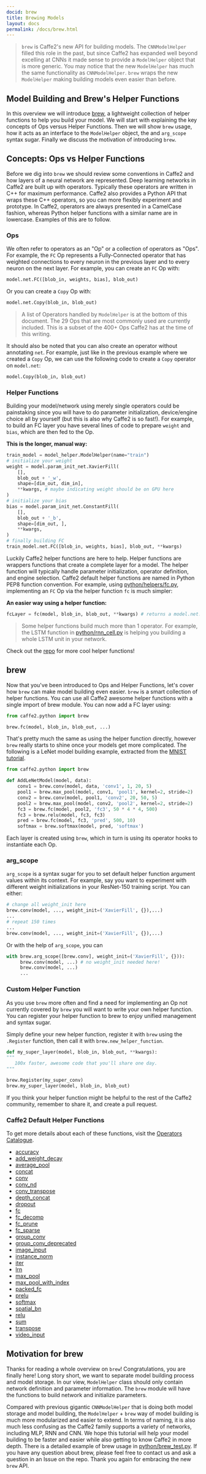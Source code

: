 ```yaml
---
docid: brew
title: Brewing Models
layout: docs
permalink: /docs/brew.html
---
```


> `brew` is Caffe2's new API for building models. The `CNNModelHelper` filled this role in the past, but since Caffe2 has expanded well beyond excelling at CNNs it made sense to provide a `ModelHelper` object that is more generic. You may notice that the new `ModelHelper` has much the same functionality as `CNNModelHelper`. `brew` wraps the new `ModelHelper` making building models even easier than before.

## Model Building and Brew's Helper Functions

In this overview we will introduce  [brew](https://github.com/caffe2/caffe2/blob/master/caffe2/python/brew.py), a lightweight collection of helper functions to help you build your model. We will start with explaining the key concepts of Ops versus Helper Functions. Then we will show `brew` usage, how it acts as an interface to the `ModelHelper` object, the and `arg_scope` syntax sugar. Finally we discuss the motivation of introducing `brew`.

## Concepts: Ops vs Helper Functions

Before we dig into `brew` we should review some conventions in Caffe2 and how layers of a neural network are represented. Deep learning networks in Caffe2 are built up with operators. Typically these operators are written in C++ for maximum performance. Caffe2 also provides a Python API that wraps these C++ operators, so you can more flexibly experiment and prototype. In Caffe2, operators are always presented in a CamelCase fashion, whereas Python helper functions with a similar name are in lowercase. Examples of this are to follow.

### Ops

We often refer to operators as an "Op" or a collection of operators as "Ops". For example, the `FC` Op represents a Fully-Connected operator that has weighted connections to every neuron in the previous layer and to every neuron on the next layer. For example, you can create an `FC` Op with:

```py
model.net.FC([blob_in, weights, bias], blob_out)
```

Or you can create a `Copy` Op with:

```py
model.net.Copy(blob_in, blob_out)
```

> A list of Operators handled by `ModelHelper` is at the bottom of this document. The 29 Ops that are most commonly used are currently included. This is a subset of the 400+ Ops Caffe2 has at the time of this writing.

It should also be noted that you can also create an operator without annotating `net`. For example, just like in the previous example where we created a `Copy` Op, we can use the following code to create a `Copy` operator on `model.net`:

```py
model.Copy(blob_in, blob_out)
```

### Helper Functions

Building your model/network using merely single operators could be painstaking since you will have to do parameter initialization, device/engine choice all by yourself (but this is also why Caffe2 is so fast!). For example, to build an FC layer you have several lines of code to prepare `weight` and `bias`, which are then fed to the Op.

**This is the longer, manual way:**

```py
train_model = model_helper.ModelHelper(name="train")
# initialize your weight
weight = model.param_init_net.XavierFill(
    [],
    blob_out + '_w',
    shape=[dim_out, dim_in],
    **kwargs, # maybe indicating weight should be on GPU here
)
# initialize your bias
bias = model.param_init_net.ConstantFill(
    [],
    blob_out + '_b',
    shape=[dim_out, ],
    **kwargs,
)
# finally building FC
train_model.net.FC([blob_in, weights, bias], blob_out, **kwargs)
```

Luckily Caffe2 helper functions are here to help. Helper functions are wrappers functions that create a complete layer for a model. The helper function will typically handle parameter initialization, operator definition, and engine selection. Caffe2 default helper functions are named in Python PEP8 function convention. For example, using [python/helpers/fc.py](https://github.com/caffe2/caffe2/blob/master/caffe2/python/helpers/fc.py), implementing an `FC` Op via the helper function `fc` is much simpler:

**An easier way using a helper function:**

```py
fcLayer = fc(model, blob_in, blob_out, **kwargs) # returns a model.net.FC object
```

> Some helper functions build much more than 1 operator. For example, the LSTM function in [python/rnn_cell.py](https://github.com/caffe2/caffe2/blob/master/caffe2/python/rnn_cell.py) is helping you building a whole LSTM unit in your network.

Check out the [repo](https://github.com/caffe2/caffe2/tree/master/caffe2/python/helpers) for more cool helper functions!

## brew

Now that you've been introduced to Ops and Helper Functions, let's cover how `brew` can make model building even easier. `brew` is a smart collection of helper functions. You can use all Caffe2 awesome helper functions with a single import of brew module. You can now add a FC layer using:

```py
from caffe2.python import brew

brew.fc(model, blob_in, blob_out, ...)
```

That's pretty much the same as using the helper function directly, however `brew` really starts to shine once your models get more complicated. The following is a LeNet model building example, extracted from the [MNIST tutorial](https://github.com/caffe2/caffe2/blob/master/caffe2/python/tutorials/MNIST.ipynb).

```py
from caffe2.python import brew

def AddLeNetModel(model, data):
    conv1 = brew.conv(model, data, 'conv1', 1, 20, 5)
    pool1 = brew.max_pool(model, conv1, 'pool1', kernel=2, stride=2)
    conv2 = brew.conv(model, pool1, 'conv2', 20, 50, 5)
    pool2 = brew.max_pool(model, conv2, 'pool2', kernel=2, stride=2)
    fc3 = brew.fc(model, pool2, 'fc3', 50 * 4 * 4, 500)
    fc3 = brew.relu(model, fc3, fc3)
    pred = brew.fc(model, fc3, 'pred', 500, 10)
    softmax = brew.softmax(model, pred, 'softmax')
```

Each layer is created using `brew`, which in turn is using its operator hooks to instantiate each Op.

### arg_scope

`arg_scope` is a syntax sugar for you to set default helper function argument values within its context. For example, say you want to experiment with different weight initializations in your ResNet-150 training script. You can either:

```py
# change all weight_init here
brew.conv(model, ..., weight_init=('XavierFill', {}),...)
...
# repeat 150 times
...
brew.conv(model, ..., weight_init=('XavierFill', {}),...)
```

Or with the help of `arg_scope`, you can

```py
with brew.arg_scope([brew.conv], weight_init=('XavierFill', {})):
     brew.conv(model, ...) # no weight_init needed here!
     brew.conv(model, ...)
     ...
```

### Custom Helper Function

As you use `brew` more often and find a need for implementing an Op not currently covered by `brew` you will want to write your own helper function. You can register your helper function to brew to enjoy unified management and syntax sugar.

Simply define your new helper function, register it with `brew` using the `.Register` function, then call it with `brew.new_helper_function`.

```py
def my_super_layer(model, blob_in, blob_out, **kwargs):
"""
   100x faster, awesome code that you'll share one day.
"""

brew.Register(my_super_conv)
brew.my_super_layer(model, blob_in, blob_out)
```

If you think your helper function might be helpful to the rest of the Caffe2 community, remember to share it, and create a pull request.

### Caffe2 Default Helper Functions

To get more details about each of these functions, visit the [Operators Catalogue](operators-catalogue).

* [accuracy](operators-catalogue.html#accuracy)
* [add_weight_decay](operators-catalogue.html#add_weight_decay)
* [average_pool](operators-catalogue.html#average_pool)
* [concat](operators-catalogue.html#concat)
* [conv](operators-catalogue.html#conv)
* [conv_nd](operators-catalogue.html#conv_nd)
* [conv_transpose](operators-catalogue.html#conv_transpose)
* [depth_concat](operators-catalogue.html#depth_concat)
* [dropout](operators-catalogue.html#dropout)
* [fc](operators-catalogue.html#fc)
* [fc_decomp](operators-catalogue.html#fc_decomp)
* [fc_prune](operators-catalogue.html#fc_prune)
* [fc_sparse](operators-catalogue.html#fc_sparse)
* [group_conv](operators-catalogue.html#group_conv)
* [group_conv_deprecated](operators-catalogue.html#group_conv_deprecated)
* [image_input](operators-catalogue.html#image_input)
* [instance_norm](operators-catalogue.html#instance_norm)
* [iter](operators-catalogue.html#iter)
* [lrn](operators-catalogue.html#lrn)
* [max_pool](operators-catalogue.html#max_pool)
* [max_pool_with_index](operators-catalogue.html#max_pool_with_index)
* [packed_fc](operators-catalogue.html#packed_fc)
* [prelu](operators-catalogue.html#prelu)
* [softmax](operators-catalogue.html#softmax)
* [spatial_bn](operators-catalogue.html#spatial_bn)
* [relu](operators-catalogue.html#relu)
* [sum](operators-catalogue.html#sum)
* [transpose](operators-catalogue.html#transpose)
* [video_input](operators-catalogue.html#video_input)

## Motivation for brew

Thanks for reading a whole overview on `brew`! Congratulations, you are finally here! Long story short, we want to separate model building process and model storage. In our view, `ModelHelper` class should only contain network definition and parameter information. The `brew` module will have the functions to build network and initialize parameters.

Compared with previous gigantic `CNNModelHelper` that is doing both model storage and model building, the `ModelHelper` + `brew` way of model building is much more modularized and easier to extend. In terms of naming, it is also much less confusing as the Caffe2 family supports a variety of networks, including MLP, RNN and CNN. We hope this tutorial will help your model building to be faster and easier while also getting to know Caffe2 in more depth. There is a detailed example of brew usage in [python/brew_test.py](https://github.com/caffe2/caffe2/blob/master/caffe2/python/brew_test.py). If you have any question about brew, please feel free to contact us and ask a question in an Issue on the repo. Thank you again for embracing the new `brew` API.
